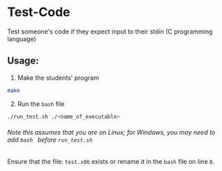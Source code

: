 # Test-Code
Test someone's code if they expect input to their stdin (C programming language)

## Usage:
1. Make the students' program

```bash
make
```

2. Run the `bash` file

```bash
./run_test.sh ./<name_of_executable>
```

###### Note this assumes that you are on Linux; for Windows, you may need to add `bash ` before `run_test.sh`

Ensure that the file: `test.x86` exists or rename it in the `bash` file on line `8`.
